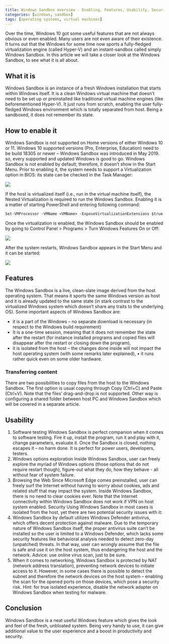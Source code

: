 ```yaml
---
title: Windows Sandbox overview - Enabling, Features, Usability, Security
categories: [windows, sandbox]
tags: [operating systems, virtual machines]
---
```


Over the time, Windows 10 got some useful features that are not always obvious or even enabled. Many users are not even aware of their existence. It turns out that the Windows for some time now sports a fully-fledged virtualization engine (called Hyper-V) and an instant-sandbox called simply Windows Sandbox. In this article we will take a closer look at the Windows Sandbox, to see what it is all about.

## What it is

Windows Sandbox is an instance of a fresh Windows installation that starts within Windows itself. It is a clean Windows virtual machine that doesn’t need to be set up or preinstalled like traditional virtual machine engines (like beforementioned Hyper-V). It just runs from scratch, enabling the user fully-fledged Windows environment which is totally separated from host. Being a sandboxed, it does not remember its state.

## How to enable it

Windows Sandbox is not supported on Home versions of either Windows 10 or 11. Windows 10 supported versions (Pro, Enterprise, Education) need to be build 18305 or newer – Windows Sandbox was introduced in May 2019. so, every supported and updated Windows is good to go. 
Windows Sandbox is not enabled by default; therefore, it doesn’t show in the Start Menu. Prior to enabling it, the system needs to support a Virtualization option in BIOS: its state can be checked in the Task Manager:

![](https://sbozich.github.io/assets/13112201.jpg)
 
If the host is virtualized itself (i.e., run in the virtual machine itself), the Nested Virtualization is required to run the Windows Sandbox. Enabling it is a matter of starting PowerShell and entering following command:

```
Set-VMProcessor -VMName <VMName> -ExposeVirtualizationExtensions $true
```

Once the virtualization is enabled, the Windows Sandbox should be enabled by going to Control Panel > Programs > Turn Windows Features On or Off:

![](https://sbozich.github.io/assets/13112202.jpg)
 
After the system restarts, Windows Sandbox appears in the Start Menu and it can be started:

![](https://sbozich.github.io/assets/13112203.jpg)
 
 
## Features
The Windows Sandbox is a live, clean-slate image derived from the host operating system. That means it sports the same Windows version as host and it is already updated to the same state (in stark contrast to the virtualized Windows system which doesn’t share any traits to the underlying OS). Some important aspects of Windows Sandbox are:

*	it is a part of the Windows – no separate download is necessary (in respect to the Windows build requirement)
*	It is a one-time session, meaning that it does not remember the state after the restart (for instance installed programs and copied files will disappear after the restart or closing down the program),
*	it is isolated from the host – the changes done inside will not impact the host operating system (with some remarks later explained),
•	it runs rather quick even on some older hardware.

### Transferring content
There are two possibilities to copy files from the host to the Windows Sandbox. The first option is usual copying through Copy (Ctrl+C) and Paste (Ctrl+V). Note that the files’ drag-and-drop is not supported. Other way is configuring a shared folder between host PC and Windows Sandbox which will be covered in a separate article.

## Usability
1.	Software testing
Windows Sandbox is perfect companion when it comes to software testing. Fire it up, install the program, run it and play with it, change parameters, evaluate it. Once the Sandbox is closed, nothing escapes it – no harm done. It is perfect for power users, developers, testers.
2.	Windows options exploration
Inside Windows Sandbox, user can freely explore the myriad of Windows options (those options that do not require restart though), figure-out what they do, how they behave - all without fear of system failure. 
3.	Browsing the Web
Since Microsoft Edge comes preinstalled, user can freely surf the Internet without having to worry about cookies, ads and related stuff that may impact the system. Inside Windows Sandbox, there is no need to clear cookies ever.
Note that the Internet connectivity within Windows Sandbox does not work if VPN on host system enabled.
Security
Using Windows Sandbox in most cases is isolated from the host, yet there are two potential security issues with it:
1.	Windows Sandbox by default utilizes Windows Defender antivirus, which offers decent protection against malware. Due to the temporary nature of Windows Sandbox itself, the proper antivirus suite can’t be installed so the user is limited to a Windows Defender, which lacks some security features like behavioral analysis needed to detect zero-day (unpatched) threats. In that way, user can wrongly assume that the file is safe and use it on the host system, thus endangering the host and the network. Advice: use online virus scan, just to be sure.
2.	When it comes to networking, Windows Sandbox is protected by NAT (network address translation), preventing network devices to initiate access to it. However, in some cases there is possible to detect the subnet and therefore the network devices on the host system – enabling the scan for the opened ports on those devices, which pose a security risk. Hint: for true isolated experience, disable the network adapter on Windows Sandbox when testing for malware.

## Conclusion
Windows Sandbox is a neat useful Windows feature which gives the look and feel of the fresh, unbloated system. Being very handy to use, it can give additional value to the user experience and a boost in productivity and security.

